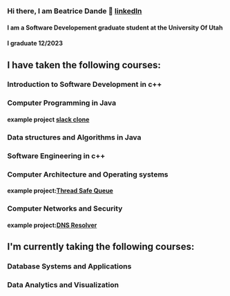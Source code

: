 ### Hi there, I am Beatrice Dande  👋 [linkedIn]

#### I am a Software Developement graduate student at the University Of Utah 
#### I graduate 12/2023

## I have taken the following courses:

### Introduction to Software Development in c++ 
### Computer Programming in Java 
#### example project [slack clone]
### Data structures and Algorithms in Java
### Software Engineering in c++
### Computer Architecture and Operating systems
#### example project:[Thread Safe Queue]
### Computer Networks and Security
#### example project:[DNS Resolver]

## I'm currently taking the following courses:
### Database Systems and Applications
### Data Analytics and Visualization

[linkedIn]: https://www.linkedin.com/in/beatrice-dande
[slack clone]: https://github.com/BeatriceDande/BeatriceDande/tree/main/basicSlackClone
[DNS Resolver]:https://github.com/BeatriceDande/BeatriceDande/tree/main/DNSResolver
[Thread Safe Queue]:https://github.com/BeatriceDande/BeatriceDande/tree/main/threadSafeQueue

<!--
**BeatriceDande/BeatriceDande** is a ✨ _special_ ✨ repository because its `README.md` (this file) appears on your GitHub profile.

Here are some ideas to get you started:

- 🔭 I’m currently working on ...
- 🌱 I’m currently learning ...
- 👯 I’m looking to collaborate on ...
- 🤔 I’m looking for help with ...
- 💬 Ask me about ...
- 📫 How to reach me: ...
- 😄 Pronouns: ...
- ⚡ Fun fact: ...
-->

